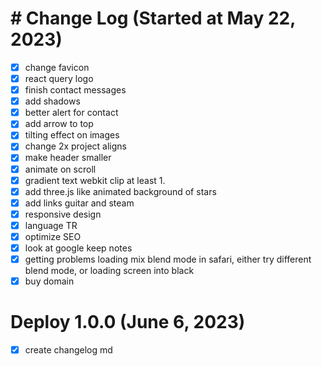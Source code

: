 # # Change Log (Started at May 22, 2023)

-   [x] change favicon
-   [x] react query logo
-   [x] finish contact messages
-   [x] add shadows
-   [x] better alert for contact
-   [x] add arrow to top
-   [x] tilting effect on images
-   [x] change 2x project aligns
-   [x] make header smaller
-   [x] animate on scroll
-   [x] gradient text webkit clip at least 1.
-   [x] add three.js like animated background of stars
-   [x] add links guitar and steam
-   [x] responsive design
-   [x] language TR
-   [x] optimize SEO
-   [x] look at google keep notes
-   [x] getting problems loading mix blend mode in safari, either try different blend mode, or loading screen into black
-   [x] buy domain

# Deploy 1.0.0 (June 6, 2023)

-   [x] create changelog md
